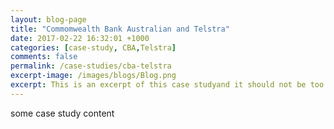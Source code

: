 ```yaml
---
layout: blog-page
title: "Commomwealth Bank Australian and Telstra"
date: 2017-02-22 16:32:01 +1000
categories: [case-study, CBA,Telstra]
comments: false
permalink: /case-studies/cba-telstra
excerpt-image: /images/blogs/Blog.png
excerpt: This is an excerpt of this case studyand it should not be too long otherwise it will look poor on the website.
---
```


some case study content
